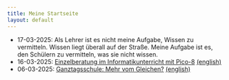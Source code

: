 ```yaml
---
title: Meine Startseite
layout: default
---
```


- 17-03-2025: Als Lehrer ist es nicht meine Aufgabe, Wissen zu vermitteln. Wissen liegt überall auf der Straße. Meine Aufgabe ist es, den Schülern zu vermitteln, was sie nicht wissen.
- 16-03-2025: [Einzelberatung im Informatikunterricht mit Pico-8](https://fpiesik.github.io/blog/Einzelberatung_im_Informatikunterricht_mit_Pico-8.html) [(english)](https://fpiesik.github.io/blog/Individual_Coaching_in_Computer_Science_Class_Using_Pico-8.html)
- 06-03-2025: [Ganztagsschule: Mehr vom Gleichen?](https://fpiesik.github.io/blog/Ganztagsschule:_Mehr_vom_Gleichen.htm) [(english)](https://fpiesik.github.io/blog/Full-Day_Schooling:_More_of_the_Same.htm)


